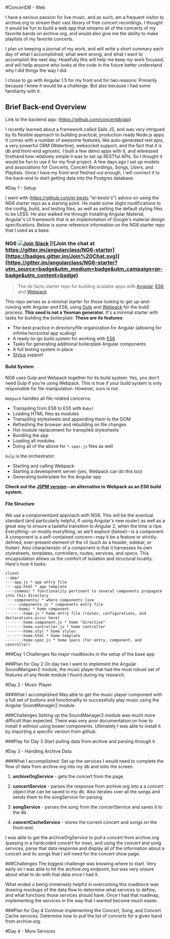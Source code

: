 #ConcertDB - Web

I have a serious passion for live music, and as such, am a frequent visitor to archive.org to stream their vast library of free concert recordings. I thought it would be fun to build a web app that streams all of the concerts of my favorite bands on archive.org, and would also give me the ability to make playlists of my favorite concerts. 

I plan on keeping a journal of my work, and will write a short summary each day of what I accomplished, what went wrong, and what I want to accomplish the next day. Hopefully this will help me keep my work focused, and will hellp anyone who looks at the code in the future better understand why I did things the way I did.

I chose to go with Angular 1.5 for my front end for two reasons: Primarily because I knew it would be a challenge. But also because I had some familiarity with it.

## Brief Back-end Overview

Link to the backend app: (https://github.com/concertdb/api)

I recently learned about a framework called Sails JS, and was very intrigued by its flexible approach to building practical, production ready Node.js apps. It comes with a number of awesome features, like auto-generated rest apis, a very powerful ORM (Waterline), websocket support, and the fact that it is db and front-end agnostic. I built a few demo apps with it, and witnessed firsthand how relatively simple it was to set up RESTful APIs. So I thought it would be fun to use it for my final project. A few days ago I set up models and associations for Concerts, Concert Recordings, Songs, Users, and Playlists. Once I have my front-end fleshed out enough, I will connect it to the back-end to start getting data into the Postgres database.



#Day 1 - Setup

I went with (https://github.com/el-besto "el-besto's") advice on using the NG6 starter repo as a starting point. He made some slight modifications to the config, build, and testing files, as well as setting the default styling files to be LESS. He also walked me through installing Angular Material, Angular's UI framework that is an implemntation of Google's material design specifications. Below is some reference information on the NG6 starter repo that I used as a base.


### NG6 [![Join Slack](https://img.shields.io/badge/slack-join-brightgreen.svg)](https://angularclass.com/slack-join) [![Join the chat at https://gitter.im/angularclass/NG6-starter](https://badges.gitter.im/Join%20Chat.svg)](https://gitter.im/angularclass/NG6-starter?utm_source=badge&utm_medium=badge&utm_campaign=pr-badge&utm_content=badge)

> The de facto starter repo for building scalable apps with [Angular](https://angularjs.org), [ES6](https://git.io/es6features), and [Webpack](http://webpack.github.io/)

This repo serves as a minimal starter for those looking to get up-and-running with Angular and ES6, using [Gulp](http://gulpjs.com/) and [Webpack](http://webpack.github.io/) for the build process.
**This seed is not a Yeoman generator.** It's a minimal starter with tasks for building the boilerplate. **These are its features**:
* The best practice in directory/file organization for Angular (allowing for infinite horizontal app scaling)
* A ready-to-go build system for working with [ES6](https://git.io/es6features)
* Tasks for generating additional boilerplate Angular components
* A full testing system in place
* [Stylus](https://learnboost.github.io/stylus/) support


#### Build System
NG6 uses Gulp and Webpack together for its build system. Yes, you don't need Gulp if you're using Webpack. This is true if your build system is only responsible for file manipulation. However, ours is not.

`Webpack` handles all file-related concerns:
* Transpiling from ES6 to ES5 with `Babel`
* Loading HTML files as modules
* Transpiling stylesheets and appending them to the DOM
* Refreshing the browser and rebuilding on file changes
* Hot module replacement for transpiled stylesheets
* Bundling the app
* Loading all modules
* Doing all of the above for `*.spec.js` files as well

`Gulp` is the orchestrator:
* Starting and calling Webpack
* Starting a development server (yes, Webpack can do this too)
* Generating boilerplate for the Angular app

**Check out the [JSPM version](https://github.com/angularclass/NG6-starter/tree/jspm)--an alternative to Webpack as an ES6 build system.**

#### File Structure
We use a componentized approach with NG6. This will be the eventual standard (and particularly helpful, if using Angular's new router) as well as a great way to ensure a tasteful transition to Angular 2, when the time is ripe. Everything--or mostly everything, as we'll explore (below)--is a component. A component is a self-contained concern--may it be a feature or strictly-defined, ever-present element of the UI (such as a header, sidebar, or footer). Also characteristic of a component is that it harnesses its own stylesheets, templates, controllers, routes, services, and specs. This encapsulation allows us the comfort of isolation and structural locality. Here's how it looks:
```
client
⋅⋅app/
⋅⋅⋅⋅app.js * app entry file
⋅⋅⋅⋅app.html * app template
⋅⋅⋅⋅common/ * functionality pertinent to several components propagate into this directory
⋅⋅⋅⋅components/ * where components live
⋅⋅⋅⋅⋅⋅components.js * components entry file
⋅⋅⋅⋅⋅⋅home/ * home component
⋅⋅⋅⋅⋅⋅⋅⋅home.js * home entry file (routes, configurations, and declarations occur here)
⋅⋅⋅⋅⋅⋅⋅⋅home.component.js * home "directive"
⋅⋅⋅⋅⋅⋅⋅⋅home.controller.js * home controller
⋅⋅⋅⋅⋅⋅⋅⋅home.styl * home styles
⋅⋅⋅⋅⋅⋅⋅⋅home.html * home template
⋅⋅⋅⋅⋅⋅⋅⋅home.spec.js * home specs (for entry, component, and controller)
```

###Day 1 Challenges
No major roadblocks in the setup of the base app.

###Plan for Day 2
On day two I want to implement the Angular SoundMangaer2 module, the music player that had the most robust set of features of any Node module I found during my research.




#Day 2 - Music Player

###What I accomplished
Was able to get the music player component with a full set of buttons and functionality to successfully play music using the Angular SoundManager2 module. 

###Challenges
Setting up the SoundManager2 module was much more difficult than expected. There was very poor documentation on how to install it without using bower components. Ultimately I was able to install it by importing a specific version from github.

###Play for Day 3
Start pulling data from archive and parsing through it




#Day 3 - Handling Archive Data

###What I accompliished:
Set up the services I would need to complete the flow of data from archive.org into my db and onto the screen.

1. __archiveOrgService__ - gets the concert from the page

2. __concertService__ - parses the response from archive.org into a a concert object that can be saved to my db. Also iterates over all the songs and sends them to the songService for parsing.

3. __songService__ - parses the song from the concertService and saves it to the db.

4. __concertCacheService__ - stores the current concert and songs on the front-end.

I was able to get the archiveOrgService to pull a concert from archive.org (passing in a hardcoded concert for now), and using the concert and song services, parse that data response and display all of the information about a concert and its songs that I will need for the concert show page.

###Challenges
The biggest challenge was knowing where to start. Very early on I was able to hit the archive.org endpoint, but was very unsure about what to do with that data once I had it. 

What ended u being immensely helpful in overcoming this roadblock was drawing mockups of the data flow to determine what services to define, and what functions those services should have. Once I had that roadmap, implementing the services in the way that I wanted become much easier.

###Plan for Day 4
Continue implementing the Concert, Song, and Concert Cache services. Determine how to pull the list of concerts for a given band from archive.org.




#Day 4 - More Services


